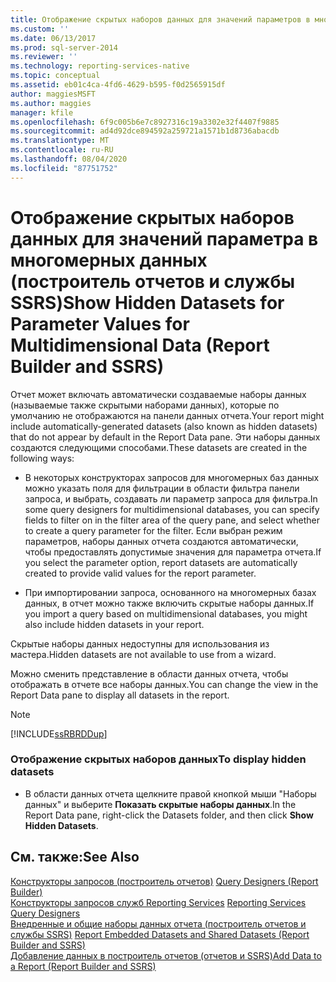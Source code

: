 ```yaml
---
title: Отображение скрытых наборов данных для значений параметров в многомерных данные (построитель отчетов и SSRS) | Документация Майкрософт
ms.custom: ''
ms.date: 06/13/2017
ms.prod: sql-server-2014
ms.reviewer: ''
ms.technology: reporting-services-native
ms.topic: conceptual
ms.assetid: eb01c4ca-4fd6-4629-b595-f0d2565915df
author: maggiesMSFT
ms.author: maggies
manager: kfile
ms.openlocfilehash: 6f9c005b6e7c8927316c19a3302e32f4407f9885
ms.sourcegitcommit: ad4d92dce894592a259721a1571b1d8736abacdb
ms.translationtype: MT
ms.contentlocale: ru-RU
ms.lasthandoff: 08/04/2020
ms.locfileid: "87751752"
---
```

# <a name="show-hidden-datasets-for-parameter-values-for-multidimensional-data-report-builder-and-ssrs"></a><span data-ttu-id="9a37f-102">Отображение скрытых наборов данных для значений параметра в многомерных данных (построитель отчетов и службы SSRS)</span><span class="sxs-lookup"><span data-stu-id="9a37f-102">Show Hidden Datasets for Parameter Values for Multidimensional Data (Report Builder and SSRS)</span></span>
  <span data-ttu-id="9a37f-103">Отчет может включать автоматически создаваемые наборы данных (называемые также скрытыми наборами данных), которые по умолчанию не отображаются на панели данных отчета.</span><span class="sxs-lookup"><span data-stu-id="9a37f-103">Your report might include automatically-generated datasets (also known as hidden datasets) that do not appear by default in the Report Data pane.</span></span> <span data-ttu-id="9a37f-104">Эти наборы данных создаются следующими способами.</span><span class="sxs-lookup"><span data-stu-id="9a37f-104">These datasets are created in the following ways:</span></span>  
  
-   <span data-ttu-id="9a37f-105">В некоторых конструкторах запросов для многомерных баз данных можно указать поля для фильтрации в области фильтра панели запроса, и выбрать, создавать ли параметр запроса для фильтра.</span><span class="sxs-lookup"><span data-stu-id="9a37f-105">In some query designers for multidimensional databases, you can specify fields to filter on in the filter area of the query pane, and select whether to create a query parameter for the filter.</span></span> <span data-ttu-id="9a37f-106">Если выбран режим параметров, наборы данных отчета создаются автоматически, чтобы предоставлять допустимые значения для параметра отчета.</span><span class="sxs-lookup"><span data-stu-id="9a37f-106">If you select the parameter option, report datasets are automatically created to provide valid values for the report parameter.</span></span>  
  
-   <span data-ttu-id="9a37f-107">При импортировании запроса, основанного на многомерных базах данных, в отчет можно также включить скрытые наборы данных.</span><span class="sxs-lookup"><span data-stu-id="9a37f-107">If you import a query based on multidimensional databases, you might also include hidden datasets in your report.</span></span>  
  
 <span data-ttu-id="9a37f-108">Скрытые наборы данных недоступны для использования из мастера.</span><span class="sxs-lookup"><span data-stu-id="9a37f-108">Hidden datasets are not available to use from a wizard.</span></span>  
  
 <span data-ttu-id="9a37f-109">Можно сменить представление в области данных отчета, чтобы отображать в отчете все наборы данных.</span><span class="sxs-lookup"><span data-stu-id="9a37f-109">You can change the view in the Report Data pane to display all datasets in the report.</span></span>  
  
> [!NOTE]  
>  [!INCLUDE[ssRBRDDup](../../includes/ssrbrddup-md.md)]  
  
### <a name="to-display-hidden-datasets"></a><span data-ttu-id="9a37f-110">Отображение скрытых наборов данных</span><span class="sxs-lookup"><span data-stu-id="9a37f-110">To display hidden datasets</span></span>  
  
-   <span data-ttu-id="9a37f-111">В области данных отчета щелкните правой кнопкой мыши "Наборы данных" и выберите **Показать скрытые наборы данных**.</span><span class="sxs-lookup"><span data-stu-id="9a37f-111">In the Report Data pane, right-click the Datasets folder, and then click **Show Hidden Datasets**.</span></span>  
  
## <a name="see-also"></a><span data-ttu-id="9a37f-112">См. также:</span><span class="sxs-lookup"><span data-stu-id="9a37f-112">See Also</span></span>  
 <span data-ttu-id="9a37f-113">[Конструкторы запросов &#40;построитель отчетов&#41;](../query-designers-report-builder.md) </span><span class="sxs-lookup"><span data-stu-id="9a37f-113">[Query Designers &#40;Report Builder&#41;](../query-designers-report-builder.md) </span></span>  
 <span data-ttu-id="9a37f-114">[Конструкторы запросов служб Reporting Services](../reporting-services-query-designers.md) </span><span class="sxs-lookup"><span data-stu-id="9a37f-114">[Reporting Services Query Designers](../reporting-services-query-designers.md) </span></span>  
 <span data-ttu-id="9a37f-115">[Внедренные и общие наборы данных отчета (построитель отчетов и службы SSRS)](report-embedded-datasets-and-shared-datasets-report-builder-and-ssrs.md) </span><span class="sxs-lookup"><span data-stu-id="9a37f-115">[Report Embedded Datasets and Shared Datasets &#40;Report Builder and SSRS&#41;](report-embedded-datasets-and-shared-datasets-report-builder-and-ssrs.md) </span></span>  
 [<span data-ttu-id="9a37f-116">Добавление данных в построитель отчетов &#40;отчетов и SSRS&#41;</span><span class="sxs-lookup"><span data-stu-id="9a37f-116">Add Data to a Report &#40;Report Builder and SSRS&#41;</span></span>](report-datasets-ssrs.md)  
  
  
